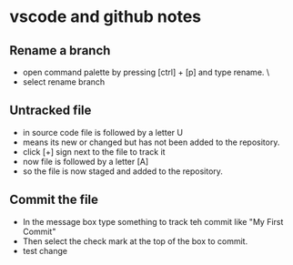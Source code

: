 # vscode and github notes

## Rename a branch
- open command palette by pressing [ctrl] + [p] and type rename. \
- select rename branch

## Untracked file
- in source code file is followed by a letter U
- means its new or changed but has not been added to the repository.
- click [+] sign next to the file to track it
- now file is followed by a letter [A]
- so the file is now staged and added to the repository.

## Commit the file
- In the message box type something to track teh commit like "My First Commit"
- Then select the check mark at the top of the box to commit. 
- test change